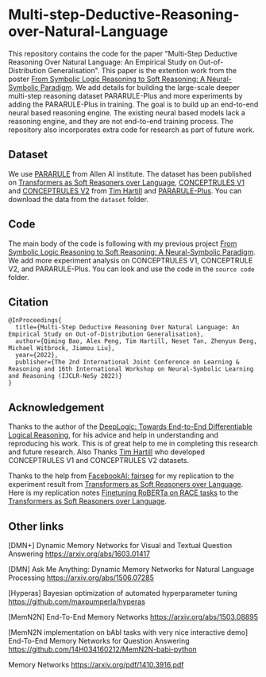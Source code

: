 # Multi-step-Deductive-Reasoning-over-Natural-Language
This repository contains the code for the paper "Multi-Step Deductive Reasoning Over Natural Language: An Empirical Study on Out-of-Distribution Generalisation". This paper is the extention work from the poster [From Symbolic Logic Reasoning to Soft Reasoning: A Neural-Symbolic Paradigm](https://www.researchgate.net/publication/356695884_From_Symbolic_Logic_Reasoning_to_Soft_Reasoning_A_Neural-Symbolic_Paradigm). We add details for building the large-scale deeper multi-step reasoning dataset PARARULE-Plus and more experiments by adding the PARARULE-Plus in training. The goal is to build up an end-to-end neural based reasoning engine. The existing neural based models lack a reasoning engine, and they are not end-to-end training process. The repository also incorporates extra code for research as part of future work.

## Dataset
We use [PARARULE](https://allenai.org/data/ruletaker) from Allen AI institute. The dataset has been published on [Transformers as Soft Reasoners over Language](https://arxiv.org/abs/2002.05867), [CONCEPTRULES V1](https://drive.google.com/file/d/1lxoAvtcvqVCYiO8e3tENnrTQ1NNVtpjs/view?usp=sharing) and [CONCEPTRULES V2](https://drive.google.com/file/d/1lOCbW8bfZxj1RIzKDxn8xKg99XyYNj7z/view?usp=sharing) from [Tim Hartill](https://github.com/timhartill) and [PARARULE-Plus](https://github.com/Strong-AI-Lab/PARARULE-Plus). You can download the data from the `dataset` folder.

## Code
The main body of the code is following with my previous project [From Symbolic Logic Reasoning to Soft Reasoning: A Neural-Symbolic Paradigm](https://github.com/Strong-AI-Lab/A-Neural-Symbolic-Paradigm). We add more experiment analysis on CONCEPTRULES V1, CONCEPTRULE V2, and PARARULE-Plus. You can look and use the code in the `source code` folder.

 ## Citation
```
@InProceedings{
  title={Multi-Step Deductive Reasoning Over Natural Language: An Empirical Study on Out-of-Distribution Generalisation},
  author={Qiming Bao, Alex Peng, Tim Hartill, Neset Tan, Zhenyun Deng, Michael Witbrock, Jiamou Liu},
  year={2022},
  publisher={The 2nd International Joint Conference on Learning & Reasoning and 16th International Workshop on Neural-Symbolic Learning and Reasoning (IJCLR-NeSy 2022)}
}
```
## Acknowledgement
 Thanks to the author of the [DeepLogic: Towards End-to-End Differentiable Logical Reasoning](https://github.com/nuric/deeplogic), for his advice and help in understanding and reproducing his work. This is of great help to me in completing this research and future research. Also Thanks [Tim Hartill](https://github.com/timhartill) who developed CONCEPTRULES V1 and CONCEPTRULES V2 datasets.
 
 Thanks to the help from [FacebookAI: fairseq](https://github.com/pytorch/fairseq) for my replication to the experiment result from [Transformers as Soft Reasoners over Language](https://arxiv.org/abs/2002.05867). Here is my replication notes [Finetuning RoBERTa on RACE tasks](https://github.com/14H034160212/fairseq/blob/master/examples/roberta/README.race.md) to the [Transformers as Soft Reasoners over Language](https://arxiv.org/abs/2002.05867).
 
 ## Other links
[DMN+] Dynamic Memory Networks for Visual and Textual Question Answering
https://arxiv.org/abs/1603.01417

[DMN] Ask Me Anything: Dynamic Memory Networks for Natural Language Processing 
https://arxiv.org/abs/1506.07285

[Hyperas] Bayesian optimization of automated hyperparameter tuning
https://github.com/maxpumperla/hyperas

[MemN2N] End-To-End Memory Networks
https://arxiv.org/abs/1503.08895

[MemN2N implementation on bAbI tasks with very nice interactive demo] End-To-End Memory Networks for Question Answering
https://github.com/14H034160212/MemN2N-babi-python

Memory Networks
https://arxiv.org/pdf/1410.3916.pdf
